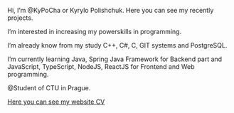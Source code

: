 Hi, I’m @KyPoCha or Kyrylo Polishchuk. Here you can see my recently projects.

I’m interested in increasing my powerskills in programming. 

I’m already know from my study C++, C#, C, GIT systems and PostgreSQL.

I’m currently learning Java, Spring Java Framework for Backend part and JavaScript, TypeScript, NodeJS, ReactJS for Frontend and Web programming.

@Student of CTU in Prague.

[Here you can see my website CV](https://kypocha.github.io/cv-site/)
